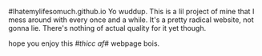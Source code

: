 #Ihatemylifesomuch.github.io
Yo wuddup.
This is a lil project of mine that I mess around with every once and a while. It's a pretty radical website, not gonna lie. There's
nothing of actual quality for it yet though.


hope you enjoy this *#thicc af*# webpage bois.



